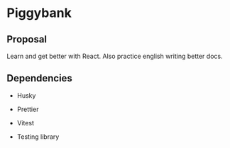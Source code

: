 # Piggybank

## Proposal

Learn and get better with React. Also practice english
writing better docs.

## Dependencies

- Husky

- Prettier

- Vitest

- Testing library
